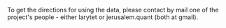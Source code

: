 To get the directions for using the data, please contact by mail one of the project's people - either larytet or jerusalem.quant (both at gmail).